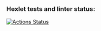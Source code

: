 ### Hexlet tests and linter status:
[![Actions Status](https://github.com/210danila/php-project-45/workflows/hexlet-check/badge.svg)](https://github.com/210danila/php-project-45/actions)